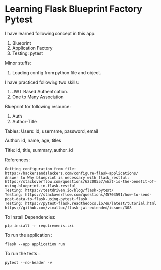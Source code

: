 # Learning Flask Blueprint Factory Pytest

I have learned following concept in this app:
1. Blueprint
2. Application Factory
3. Testing: pytest

Minor stuffs:
   1. Loading config from python file and object.

I have practiced following two skills:
1. JWT Based Authentication.
2. One to Many Association

Blueprint for following resource:
1. Auth
2. Author-Title

Tables:
Users: id, username, password, email

Author: id, name, age, titles

Title: id, title, summary, author_id


References:
```buildoutcfg
Getting configuration from file: https://hackersandslackers.com/configure-flask-applications/
Answer to Why blueprint is necessary with flask_restful: https://stackoverflow.com/questions/62200557/what-is-the-benefit-of-using-blueprint-in-flask-restful
Testing: https://testdriven.io/blog/flask-pytest/
Testing: https://stackoverflow.com/questions/45703591/how-to-send-post-data-to-flask-using-pytest-flask
Testing: https://pytest-flask.readthedocs.io/en/latest/tutorial.html
https://github.com/vimalloc/flask-jwt-extended/issues/308

```

To Install Dependencies:
```buildoutcfg
pip install -r requirements.txt
```

To run the application :
```buildoutcfg
flask --app application run
```


To run the tests :
```buildoutcfg
pytest --no-header -v
```